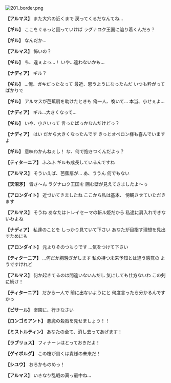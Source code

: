 
![201_border.png](../images/backgrounds/201_border.png)

**【アルマス】**
また大穴の近くまで
戻ってくるだなんてね…

**【ギル】**
ここをぐるっと回っていけば
ラグナロク王国に辿り着くんだろ？

**【ギル】**
なんだか…

**【アルマス】**
怖いの？

**【ギル】**
ち、違ぇよっ…！
いや…違わないかも…

**【ナディア】**
ギル？

**【ギル】**
…俺、ガキだったなって
最近、思うようになったんだ
いつも粋がってばかりで

**【ギル】**
アルマスが芭蕉扇を助けたときも
俺一人、喚いて…
本当、小せぇよ…

**【ナディア】**
ギル…大きくなって…

**【ギル】**
いや、小さいって
言ったばっかなんだけどっ？

**【ナディア】**
はい
だから大きくなったんです
きっとオベロン様も喜んでいますよ

**【ギル】**
意味わかんねぇし！
な、何で抱きつくんだよっ？

**【ティターニア】**
ふふふ
ギルも成長しているんですね

**【アルマス】**
そういえば、芭蕉扇が…
あ、ううん
何でもない

**【天沼矛】**
皆さ～ん
ラグナロク王国を
囲む壁が見えてきましたよ～っ

**【アロンダイト】**
近づいてきましたね
ここから私は基本、
傍観させていただきます

**【アルマス】**
そうね
あなたはトレイセーマの斬ル姫だから
私達に肩入れできないわよね

**【ナディア】**
私達のことを
しっかり見ていて下さい
あなたが目指す理想を見出すためにも

**【アロンダイト】**
元よりそのつもりです
…気をつけて下さい

**【ティターニア】**
…何だか胸騒ぎがします
私の持つ未来予知とは違う感覚の
ようですけれど

**【アルマス】**
何か起きてるのは間違いないんだし
気にしても仕方ないわ
この剣に続け！

**【ティターニア】**
だから一人で
前に出ないようにと
何度言ったら分かるんですかっ

**【ピサール】**
楽園に、行きなさい

**【ロンゴミアント】**
悪魔の殺戮を見せましょう！！

**【ミストルティン】**
あなたの全て、消し去ってあげます！

**【ラブリュス】**
フィナーレはとっておきだよ！

**【ゲイボルグ】**
この槍が貫くは貴様の未来だ！

**【シユウ】**
おろかものめっ！

**【アルマス】**
いきなり乱戦の真っ最中ね…
